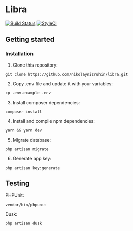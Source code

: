 # Libra

[![Build Status](https://travis-ci.com/nikolaynizruhin/libra.svg?branch=master)](https://travis-ci.com/nikolaynizruhin/libra)
[![StyleCI](https://github.styleci.io/repos/220341513/shield?branch=master)](https://github.styleci.io/repos/220341513)

## Getting started

### Installation

1. Clone this repository:
```
git clone https://github.com/nikolaynizruhin/libra.git
```
2. Copy .env file and update it with your variables:
```
cp .env.example .env
```
3. Install composer dependencies:
```
composer install
```
4. Install and compile npm dependencies:
```
yarn && yarn dev
```
5. Migrate database:
```
php artisan migrate
```
6. Generate app key:
```
php artisan key:generate
```

## Testing
PHPUnit:
```
vendor/bin/phpunit
```
Dusk:
```
php artisan dusk
```
